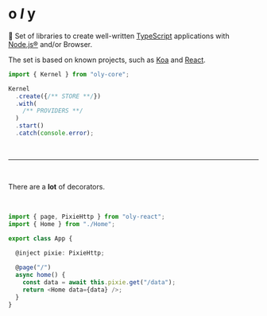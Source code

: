 # o *l* y

🦊 Set of libraries to create well-written [TypeScript](https://github.com/Microsoft/TypeScript) applications with [Node.js®](https://nodejs.org/en/) and/or Browser.

The set is based on known projects, such as [Koa](https://github.com/koajs/koa) and [React](https://github.com/facebook/react).

```ts
import { Kernel } from "oly-core";

Kernel
  .create({/** STORE **/})
  .with(
    /** PROVIDERS **/
  )
  .start()
  .catch(console.error);
```

<br/>
<hr/>
<br/>

There are a **lot** of decorators.

<br/>

```ts
import { page, PixieHttp } from "oly-react";
import { Home } from "./Home";

export class App {

  @inject pixie: PixieHttp;
  
  @page("/")
  async home() {
    const data = await this.pixie.get("/data");
    return <Home data={data} />;
  }
}
```

